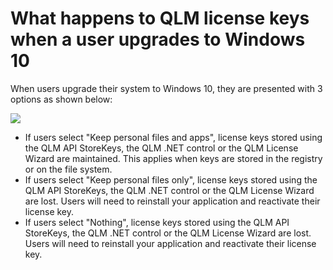 # What happens to QLM license keys when a user upgrades to Windows 10

When users upgrade their system to Windows 10, they are presented with 3 options as shown below:

![](https://support.soraco.co/hc/en-us/article\_attachments/202541713/UpgradetoWin10.png)

&#x20;

* If users select "Keep personal files and apps", license keys stored using the QLM API StoreKeys, the QLM .NET control or the QLM License Wizard are maintained. This applies when keys are stored in the registry or on the file system.
* If users select "Keep personal files only", license keys stored using the QLM API StoreKeys, the QLM .NET control or the QLM License Wizard are lost. Users will need to reinstall your application and reactivate their license key.
* If users select "Nothing", license keys stored using the QLM API StoreKeys, the QLM .NET control or the QLM License Wizard are lost. Users will need to reinstall your application and reactivate their license key.
